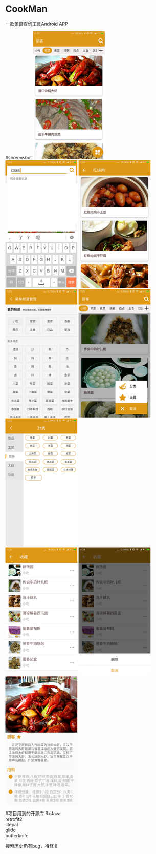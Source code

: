 # CookMan
一款菜谱查询工具Android APP

#screenshot
<img src="/screenshot/1.png" width = "225" height = "400" alt="主页"/>
<img src="/screenshot/2.png" width = "225" height = "400" alt="搜索界面"/>
<img src="/screenshot/3.png" width = "225" height = "400" alt="搜索结果"/>
<br />
<img src="/screenshot/4.png" width = "225" height = "400" alt="频道定制"/>
<img src="/screenshot/5.png" width = "225" height = "400" alt="二级菜单"/>
<img src="/screenshot/6.png" width = "225" height = "400" alt="分类界面"/>
<br />
<img src="/screenshot/7.png" width = "225" height = "400" alt="收藏界面"/>
<img src="/screenshot/8.png" width = "225" height = "400" alt="收藏删除"/>
<img src="/screenshot/9.png" width = "225" height = "400" alt="菜谱详情"/>

#项目用到的开源库
RxJava<br />
retrofit2<br />
litepal<br />
glide<br />
butterknife<br />

搜索历史仍有bug，待修复
